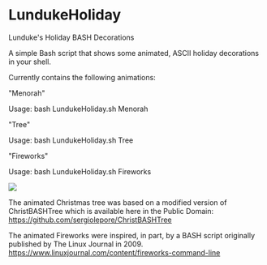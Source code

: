 # LundukeHoliday
Lunduke's Holiday BASH Decorations

A simple Bash script that shows some animated, ASCII holiday decorations in your shell.

Currently contains the following animations:

"Menorah"

Usage: bash LundukeHoliday.sh Menorah

"Tree"

Usage: bash LundukeHoliday.sh Tree

"Fireworks"

Usage: bash LundukeHoliday.sh Fireworks

![](https://github.com/BryanLunduke/LundukeHoliday/fireworks.gif)

The animated Christmas tree was based on a modified version of ChristBASHTree which is available here in the Public Domain:
https://github.com/sergiolepore/ChristBASHTree

The animated Fireworks were inspired, in part, by a BASH script originally published by The Linux Journal in 2009.
https://www.linuxjournal.com/content/fireworks-command-line
